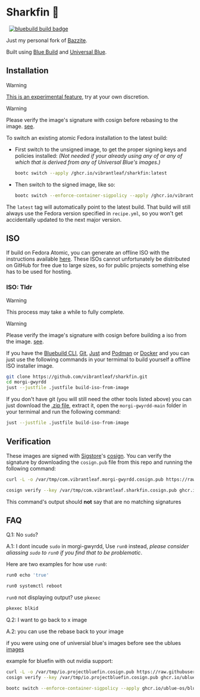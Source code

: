 # Sharkfin 🦈
 &nbsp; [![bluebuild build badge](https://github.com/vibrantleaf/sharkfin/actions/workflows/build.yml/badge.svg)](https://github.com/vibrantleaf/sharkfin/actions/workflows/build.yml)

Just my personal fork of [Bazzite](https://bazzite.gg/).

Built using [Blue Build](https://blue-build.org/) and [Universal Blue](https://universal-blue.org/).

## Installation

> [!WARNING]  
> [This is an experimental feature](https://www.fedoraproject.org/wiki/Changes/OstreeNativeContainerStable), try at your own discretion.


> [!WARNING]
> Please verify the image's signature with cosign before rebasing to the image. [see](https://github.com/vibrantleaf/sharkfin/blob/main/README.md#verification).

To switch an existing atomic Fedora installation to the latest build:

- First switch to the unsigned image, to get the proper signing keys and policies installed: *(Not needed if your already using any of or any of which that is derived from any of Universal Blue's images.)*
  ```bash
  bootc switch --apply /ghcr.io/vibrantleaf/sharkfin:latest
  ```
- Then switch to the signed image, like so:
  ```bash
  bootc switch --enforce-container-sigpolicy --apply /ghcr.io/vibrantleaf/sharkfin:latest
  ```
  
The `latest` tag will automatically point to the latest build. That build will still always use the Fedora version specified in `recipe.yml`, so you won't get accidentally updated to the next major version.

## ISO

If build on Fedora Atomic, you can generate an offline ISO with the instructions available [here](https://blue-build.org/how-to/generate-iso/). These ISOs cannot unfortunately be distributed on GitHub for free due to large sizes, so for public projects something else has to be used for hosting.

### ISO: Tldr

> [!WARNING]
> This process may take a while to fully complete.

> [!WARNING]
> Please verify the image's signature with cosign before building a iso from the image. [see](https://github.com/vibrantleaf/sharkfin/blob/main/README.md#verification).

If you have the [Bluebuild CLI](https://blue-build.org/how-to/local/), [Git](https://git-scm.com/),  [Just](https://just.systems/man/en/) and [Podman](https://podman.io/) or [Docker](https://www.docker.com/) and you can just use the following commands in your termimal to build yourself a offline ISO installer image.

```bash
git clone https://github.com/vibrantleaf/sharkfin.git
cd morgi-gwyrdd
just --justfile .justfile build-iso-from-image
```

If you don't have git (you will still need the other tools listed above) you can just download the [.zip file](https://github.com/vibrantleaf/sharkfin/archive/refs/heads/main.zip), extract it, open the `morgi-gwyrdd-main` folder in your termimal and run the following command:

```bash
just --justfile .justfile build-iso-from-image
```

## Verification

These images are signed with [Sigstore](https://www.sigstore.dev/)'s [cosign](https://github.com/sigstore/cosign). You can verify the signature by downloading the `cosign.pub` file from this repo and running the following command:

```bash
curl -L -o /var/tmp/com.vibrantleaf.morgi-gwyrdd.cosign.pub https://raw.githubusercontent.com/vibrantleaf/sharkfin/refs/heads/main/cosign.pub

cosign verify --key /var/tmp/com.vibrantleaf.sharkfin.cosign.pub ghcr.io/vibrantleaf/sharkfin:latest
```

This command's output should **not** say that are no matching signatures

## FAQ

Q.1: No `sudo`?

A.1: I dont incude `sudo` in morgi-gwyrdd, Use `run0` instead, *please consider aliassing `sudo` to `run0` if you find that to be problematic*.

Here are two examples for how use `run0`:
```bash
run0 echo 'true'
```

```bash
run0 systemctl reboot
```

`run0` not displaying output? use `pkexec`
```bash
pkexec blkid
```

Q.2: I want to go back to x image

A.2: you can use the rebase back to your image

if you were using one of universial blue's images before see the ublues [images](https://github.com/orgs/ublue-os/packages) 

example for bluefin with out nvidia support:
```bash
curl -L -o /var/tmp/io.projectbluefin.cosign.pub https://raw.githubusercontent.com/ublue-os/bluefin/refs/heads/main/cosign.pub
cosign verify --key /var/tmp/io.projectbluefin.cosign.pub ghcr.io/ublue-os/bluefin:stable

bootc switch --enforce-container-sigpolicy --apply ghcr.io/ublue-os/bluefin:stable
```


